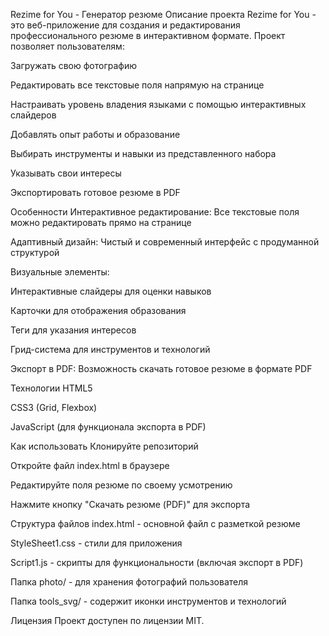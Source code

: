 Rezime for You - Генератор резюме
Описание проекта
Rezime for You - это веб-приложение для создания и редактирования профессионального резюме в интерактивном формате. Проект позволяет пользователям:

Загружать свою фотографию

Редактировать все текстовые поля напрямую на странице

Настраивать уровень владения языками с помощью интерактивных слайдеров

Добавлять опыт работы и образование

Выбирать инструменты и навыки из представленного набора

Указывать свои интересы

Экспортировать готовое резюме в PDF

Особенности
Интерактивное редактирование: Все текстовые поля можно редактировать прямо на странице

Адаптивный дизайн: Чистый и современный интерфейс с продуманной структурой

Визуальные элементы:

Интерактивные слайдеры для оценки навыков

Карточки для отображения образования

Теги для указания интересов

Грид-система для инструментов и технологий

Экспорт в PDF: Возможность скачать готовое резюме в формате PDF

Технологии
HTML5

CSS3 (Grid, Flexbox)

JavaScript (для функционала экспорта в PDF)

Как использовать
Клонируйте репозиторий

Откройте файл index.html в браузере

Редактируйте поля резюме по своему усмотрению

Нажмите кнопку "Скачать резюме (PDF)" для экспорта

Структура файлов
index.html - основной файл с разметкой резюме

StyleSheet1.css - стили для приложения

Script1.js - скрипты для функциональности (включая экспорт в PDF)

Папка photo/ - для хранения фотографий пользователя

Папка tools_svg/ - содержит иконки инструментов и технологий

Лицензия
Проект доступен по лицензии MIT.
